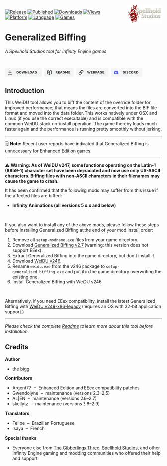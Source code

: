 <picture>
  <source media="(prefers-color-scheme: dark)" srcset="https://raw.githubusercontent.com/Spellhold-Studios/Spellhold-Studios.github.io/main/assets/images/shs-corner-logo.png" />
  <source media="(prefers-color-scheme: light)" srcset="https://raw.githubusercontent.com/Spellhold-Studios/Spellhold-Studios.github.io/main/assets/images/shs-corner-logo.png" />
  <img align="right" alt="SHS logo" src="https://raw.githubusercontent.com/Spellhold-Studios/Spellhold-Studios.github.io/main/assets/images/shs-corner-logo.png" width="22%">
</picture>

[![Release](https://img.shields.io/github/v/release/Spellhold-Studios/Generalized-Biffing?include_prereleases&color=%2392403a)](https://github.com/Spellhold-Studios/Generalized-Biffing/releases/latest)
[![Published](https://img.shields.io/github/release-date/Spellhold-Studios/Generalized-Biffing?display_date=published_at&label=published&color=%2392403a)](https://github.com/Spellhold-Studios/Generalized-Biffing/releases/latest)
[![Downloads](https://img.shields.io/github/downloads/Spellhold-Studios/Generalized-Biffing/total?color=%2392403a)](https://github.com/Spellhold-Studios/Generalized-Biffing/releases)
[![Views](https://badges.pufler.dev/visits/Spellhold-Studios/Generalized-Biffing?label=views&color=%2392403a)](https://github.com/Spellhold-Studios/Generalized-Biffing/releases)
<br>
[![Platform](https://img.shields.io/badge/platform-Windows%20%a0%20macOS%20%a0%20Linux%20%a0%20Project%20Infinity-%2392403a)](https://github.com/Spellhold-Studios/Generalized-Biffing/releases)
[![Language](https://img.shields.io/badge/language-en%20%a0%20fr%20%a0%20it%20%a0%20pl%20%a0%20pt--BR-%2392403a)](https://github.com/Spellhold-Studios/Generalized-Biffing/releases)
[![Games](https://img.shields.io/badge/games-BG1%20%a0%20BG2%20%a0%20BGT%20%a0%20BG%3AEE%20%a0%20SoD%20%a0%20BG2%3AEE%20%a0%20EET%20%a0%20IWD1%20%a0%20IWD2%20%a0%20IWD%3AEE%20%a0%20PST%20%a0%20PST%3AEE-%2392403a)](https://github.com/Spellhold-Studios/Generalized-Biffing/releases)

<!--
Badges white space separator: %20%a0%20
Badges ":" (colon) symbol: %3A
Badges "-" (hyphen) symbol: --
Games full list: BG1 BG2 BGT BG%3AEE SoD BG2%3AEE EET IWD1 IWD2 IWD%3AEE PST PST%3AEE
IETF language tags: https://spellhold-studios.github.io/readmes/template-basic/ietf-lang-tags.pdf
Why some badges update slowly: https://github.com/pujux/badge-it/issues/78
-->

# Generalized Biffing

*A Spellhold Studios tool for Infinity Engine games*

<br>

[<img alt="Download" src="https://raw.githubusercontent.com/Spellhold-Studios/Spellhold-Studios.github.io/main/assets/buttons/download.svg" height="28">](https://github.com/Spellhold-Studios/Generalized-Biffing/releases/latest)&nbsp;
[<img alt="Readme" src="https://raw.githubusercontent.com/Spellhold-Studios/Spellhold-Studios.github.io/main/assets/buttons/readme.svg" height="28">](https://spellhold-studios.github.io/readmes/generalized-biffing/generalized_biffing-readme-english.html)&nbsp;
[<img alt="Webpage" src="https://raw.githubusercontent.com/Spellhold-Studios/Spellhold-Studios.github.io/main/assets/buttons/webpage.svg" height="28">](https://spellhold-studios.github.io/)&nbsp;
[<img alt="Discord" src="https://raw.githubusercontent.com/Spellhold-Studios/Spellhold-Studios.github.io/main/assets/buttons/discord-blue.svg" height="28">](https://discord.gg/pE2Njbdb2a)

## Introduction

This WeiDU tool allows you to biff the content of the override folder for improved performance; that means the files are converted into the BIF file format and moved into the data folder. This works natively under OSX and Linux (if you use the correct executable) and is compatible with the common WeiDU stack un-install operation. The game thereby loads much faster again and the performance is running pretty smoothly without jerking.

<hr>

:spiral_notepad: **Note:** Recent user reports have indicated that Generalized Biffing is unnecessary for Enhanced Edition games.

<hr>

:warning: **Warning: As of WeiDU v247, some functions operating on the Latin-1 (8859-1) character set have been depracated and now use only US-ASCII characters. Biffing files with non-ASCII characters in their filenames may cause the game to crash.**

 It has been confirmed that the following mods may suffer from this issue if the affected files are biffed:

- **Infinity Animations (all versions 5.x.x and below)**

<br>

If you also want to install any of the above mods, please follow these steps before installing Generalized Biffing at the end of your mod install order: 

1. Remove all `setup-modname.exe` files from your game directory.
2. Download [Generalized Biffing v2.7](https://github.com/Spellhold-Studios/Generalized-Biffing/releases/tag/v2.7) (warning: this version does not support EEex).
3. Extract Generalized Biffing into the game directory, but don't install it.
4. Download [WeiDU v246](https://github.com/WeiDUorg/weidu/releases/tag/v246.00).
5. Rename `weidu.exe` from the v246 package to `setup-generalized_biffing.exe` and put it in the game directory overwriting the existing one.
6. Install Generalized Biffing with WeiDU v246.

<br>

Alternatively, if you need EEex compatibility, install the latest Generalized Biffing with [WeiDU v249-x86-legacy](https://github.com/WeiDUorg/weidu/releases/tag/v249.00) (requires an OS with 32-bit application support.)
<hr>

*Please check the complete [Readme](https://spellhold-studios.github.io/readmes/generalized-biffing/generalized_biffing-readme-english.html) to learn more about this tool before installation.*

## Credits

<!-- double space after each credits **Heading** if you don't need lists -->

**Author**  

- the bigg

**Contributors**  

- Argent77 &nbsp;&ndash;&nbsp; Enhanced Edition and EEex compatibility patches
- Gwendolyne &nbsp;&ndash;&nbsp; maintenance (versions 2.3&ndash;2.5)
- AL|EN &nbsp;&ndash;&nbsp; maintenance (versions 2.6&ndash;2.7)
- skellytz &nbsp;&ndash;&nbsp; maintenance (versions 2.8&ndash;2.9)

**Translators**  

- Felipe &nbsp;&ndash;&nbsp; Brazilian Portuguese
- Isaya &nbsp;&ndash;&nbsp; French

**Special thanks**  

- Everyone else from [The Gibberlings Three](https://www.gibberlings3.net/), [Spellhold Studios](http://www.shsforums.net/), and other Infinity Engine gaming and modding communities who offered their help and support.
